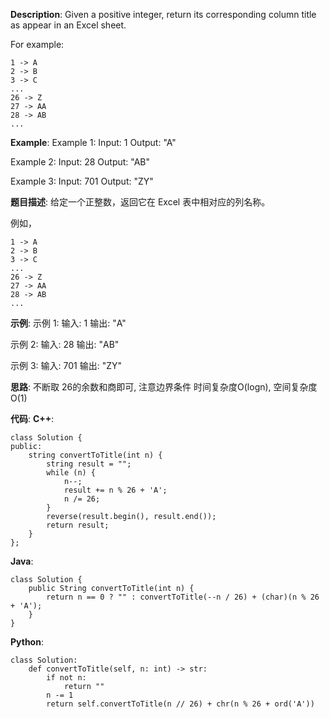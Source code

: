 __Description__:
Given a positive integer, return its corresponding column title as appear in an Excel sheet.

For example:

    1 -> A
    2 -> B
    3 -> C
    ...
    26 -> Z
    27 -> AA
    28 -> AB
    ...
__Example__:
Example 1:
Input: 1
Output: "A"

Example 2:
Input: 28
Output: "AB"

Example 3:
Input: 701
Output: "ZY"

__题目描述__:
给定一个正整数，返回它在 Excel 表中相对应的列名称。

例如，

    1 -> A
    2 -> B
    3 -> C
    ...
    26 -> Z
    27 -> AA
    28 -> AB
    ...
__示例__:
示例 1:
输入: 1
输出: "A"

示例 2:
输入: 28
输出: "AB"

示例 3:
输入: 701
输出: "ZY"

__思路__:
不断取 26的余数和商即可, 注意边界条件
时间复杂度O(logn), 空间复杂度O(1)

__代码__:
__C++__:
```
class Solution {
public:
    string convertToTitle(int n) {
        string result = "";
        while (n) {
            n--;
            result += n % 26 + 'A';
            n /= 26;
        }
        reverse(result.begin(), result.end());
        return result;
    }
};
```

__Java__:
```
class Solution {
    public String convertToTitle(int n) {
        return n == 0 ? "" : convertToTitle(--n / 26) + (char)(n % 26 + 'A');
    }
}
```

__Python__:
```
class Solution:
    def convertToTitle(self, n: int) -> str:
        if not n:
            return ""
        n -= 1
        return self.convertToTitle(n // 26) + chr(n % 26 + ord('A'))
```
